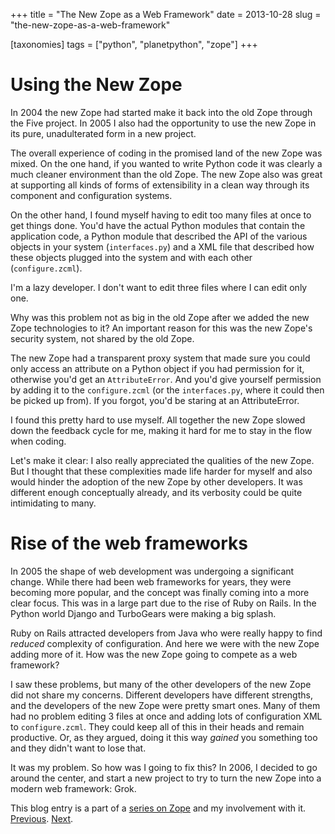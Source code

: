 +++
title = "The New Zope as a Web Framework"
date = 2013-10-28
slug = "the-new-zope-as-a-web-framework"

[taxonomies]
tags = ["python", "planetpython", "zope"]
+++

# Using the New Zope

In 2004 the new Zope had started make it back into the old Zope through
the Five project. In 2005 I also had the opportunity to use the new Zope
in its pure, unadulterated form in a new project.

The overall experience of coding in the promised land of the new Zope
was mixed. On the one hand, if you wanted to write Python code it was
clearly a much cleaner environment than the old Zope. The new Zope also
was great at supporting all kinds of forms of extensibility in a clean
way through its component and configuration systems.

On the other hand, I found myself having to edit too many files at once
to get things done. You'd have the actual Python modules that contain
the application code, a Python module that described the API of the
various objects in your system (`interfaces.py`) and a XML file that
described how these objects plugged into the system and with each other
(`configure.zcml`).

I'm a lazy developer. I don't want to edit three files where I can edit
only one.

Why was this problem not as big in the old Zope after we added the new
Zope technologies to it? An important reason for this was the new Zope's
security system, not shared by the old Zope.

The new Zope had a transparent proxy system that made sure you could
only access an attribute on a Python object if you had permission for
it, otherwise you'd get an `AttributeError`. And you'd give yourself
permission by adding it to the `configure.zcml` (or the `interfaces.py`,
where it could then be picked up from). If you forgot, you'd be staring
at an AttributeError.

I found this pretty hard to use myself. All together the new Zope slowed
down the feedback cycle for me, making it hard for me to stay in the
flow when coding.

Let's make it clear: I also really appreciated the qualities of the new
Zope. But I thought that these complexities made life harder for myself
and also would hinder the adoption of the new Zope by other developers.
It was different enough conceptually already, and its verbosity could be
quite intimidating to many.

# Rise of the web frameworks

In 2005 the shape of web development was undergoing a significant
change. While there had been web frameworks for years, they were
becoming more popular, and the concept was finally coming into a more
clear focus. This was in a large part due to the rise of Ruby on Rails.
In the Python world Django and TurboGears were making a big splash.

Ruby on Rails attracted developers from Java who were really happy to
find *reduced* complexity of configuration. And here we were with the
new Zope adding more of it. How was the new Zope going to compete as a
web framework?

I saw these problems, but many of the other developers of the new Zope
did not share my concerns. Different developers have different
strengths, and the developers of the new Zope were pretty smart ones.
Many of them had no problem editing 3 files at once and adding lots of
configuration XML to `configure.zcml`. They could keep all of this in
their heads and remain productive. Or, as they argued, doing it this way
*gained* you something too and they didn't want to lose that.

It was my problem. So how was I going to fix this? In 2006, I decided to
go around the center, and start a new project to try to turn the new
Zope into a modern web framework: Grok.

This blog entry is a part of a [series on
Zope](http://blog.startifact.com/posts/my-exit-from-zope.html) and my
involvement with it.
[Previous](http://blog.startifact.com/posts/jim-fulton-zope-architect.html).
[Next](http://blog.startifact.com/posts/grok.html).
